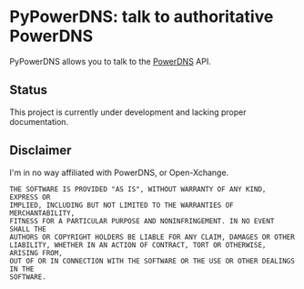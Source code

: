 PyPowerDNS: talk to authoritative PowerDNS
==========================
PyPowerDNS allows you to talk to the [PowerDNS](https://www.powerdns.com/auth.html) API.

Status
---------------
This project is currently under development and lacking proper documentation.

Disclaimer
------------
I'm in no way affiliated with PowerDNS, or Open-Xchange.

```
THE SOFTWARE IS PROVIDED "AS IS", WITHOUT WARRANTY OF ANY KIND, EXPRESS OR
IMPLIED, INCLUDING BUT NOT LIMITED TO THE WARRANTIES OF MERCHANTABILITY,
FITNESS FOR A PARTICULAR PURPOSE AND NONINFRINGEMENT. IN NO EVENT SHALL THE
AUTHORS OR COPYRIGHT HOLDERS BE LIABLE FOR ANY CLAIM, DAMAGES OR OTHER
LIABILITY, WHETHER IN AN ACTION OF CONTRACT, TORT OR OTHERWISE, ARISING FROM,
OUT OF OR IN CONNECTION WITH THE SOFTWARE OR THE USE OR OTHER DEALINGS IN THE
SOFTWARE.
```